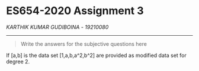 # ES654-2020 Assignment 3

*KARTHIK KUMAR GUDIBOINA* - *19210080*

------

> Write the answers for the subjective questions here


If [a,b] is the data set [1,a,b,a^2,b^2] are provided as modified data set for degree 2.
